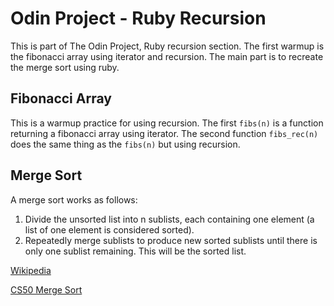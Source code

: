 # Odin Project - Ruby Recursion
This is part of The Odin Project, Ruby recursion section. The first warmup is the fibonacci array using iterator and recursion. The main part is to recreate the merge sort using ruby.
## Fibonacci Array
This is a warmup practice for using recursion. The first ```fibs(n)``` is a function returning a fibonacci array using iterator. 
The second function ```fibs_rec(n)``` does the same thing as the ```fibs(n)``` but using recursion.

## Merge Sort
A merge sort works as follows:

  1. Divide the unsorted list into n sublists, each containing one element (a list of one element is considered sorted).
  2. Repeatedly merge sublists to produce new sorted sublists until there is only one sublist remaining. This will be the sorted list.

[Wikipedia](https://en.wikipedia.org/wiki/Merge_sort) 

[CS50 Merge Sort](https://www.youtube.com/watch?v=Ns7tGNbtvV4&feature=youtu.be)
